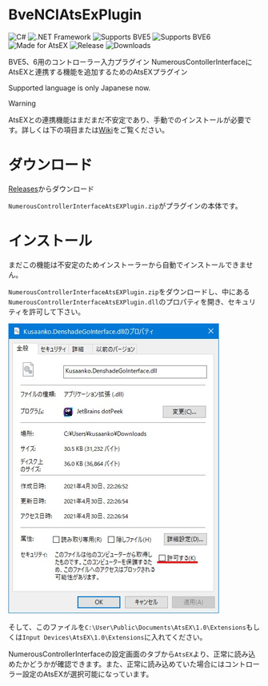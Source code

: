 # BveNCIAtsExPlugin
![C#](https://img.shields.io/badge/-C%23-512BD4?logo=csharp&style=for-the-badge)
![.NET Framework](https://img.shields.io/badge/-.NET%20Framework-512BD4?logo=.NET&style=for-the-badge)
![Supports BVE5](https://img.shields.io/badge/supports-Bve5-green?style=for-the-badge)
![Supports BVE6](https://img.shields.io/badge/supports-Bve6-orange?style=for-the-badge)
![Made for AtsEX](https://img.shields.io/badge/Made%20for-AtsEX-68EDD1?style=for-the-badge)
![Release](https://img.shields.io/github/v/release/kusaanko/bvenciatsexplugin?style=for-the-badge)
![Downloads](https://img.shields.io/github/downloads/kusaanko/bvenciatsexplugin/total?style=for-the-badge)

BVE5、6用のコントローラー入力プラグイン NumerousContollerInterfaceにAtsEXと連携する機能を追加するためのAtsEXプラグイン

Supported language is only Japanese now.

> [!WARNING]
> AtsEXとの連携機能はまだまだ不安定であり、手動でのインストールが必要です。詳しくは下の項目または[Wiki](https://github.com/kusaanko/BveNumerousControllerInterface/wiki/AtsEX)をご覧ください。

# ダウンロード
[Releases](https://github.com/kusaanko/BveNCIAtsExPlugin/releases)からダウンロード

`NumerousControllerInterfaceAtsEXPlugin.zip`がプラグインの本体です。

# インストール
まだこの機能は不安定のためインストーラーから自動でインストールできません。

`NumerousControllerInterfaceAtsEXPlugin.zip`をダウンロードし、中にある`NumerousControllerInterfaceAtsEXPlugin.dll`のプロパティを開き、セキュリティを許可して下さい。

![許可](https://github.com/kusaanko/BveNCIAtsExPlugin/blob/main/pic/1.jpg?raw=true)  

そして、このファイルを`C:\User\Public\Documents\AtsEX\1.0\Extensions`もしくは`Input Devices\AtsEX\1.0\Extensions`に入れてください。

NumerousControllerInterfaceの設定画面のタブから`AtsEX`より、正常に読み込めたかどうかが確認できます。また、正常に読み込めていた場合にはコントローラー設定のAtsEXが選択可能になっています。
